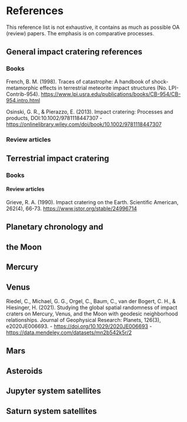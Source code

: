 # References

This reference list is not exhaustive, it contains as much as possible OA (review) papers. The emphasis is on comparative processes. 

## General impact cratering references

### Books

French, B. M. (1998). Traces of catastrophe: A handbook of shock-metamorphic effects in terrestrial meteorite impact structures (No. LPI-Contrib-954). https://www.lpi.usra.edu/publications/books/CB-954/CB-954.intro.html

Osinski, G. R., & Pierazzo, E. (2013). Impact cratering: Processes and products, DOI:10.1002/9781118447307 - https://onlinelibrary.wiley.com/doi/book/10.1002/9781118447307

### Review articles

## Terrestrial impact cratering

### Books

#### Review articles

Grieve, R. A. (1990). Impact cratering on the Earth. Scientific American, 262(4), 66-73. https://www.jstor.org/stable/24996714

## Planetary chronology and 



## the Moon

## Mercury 

## Venus
Riedel, C., Michael, G. G., Orgel, C., Baum, C., van der Bogert, C. H., & Hiesinger, H. (2021). Studying the global spatial randomness of impact craters on Mercury, Venus, and the Moon with geodesic neighborhood relationships. Journal of Geophysical Research: Planets, 126(3), e2020JE006693. - https://doi.org/10.1029/2020JE006693 - https://data.mendeley.com/datasets/mn2b542k5r/2

## Mars

## Asteroids

## Jupyter system satellites

## Saturn system satellites

